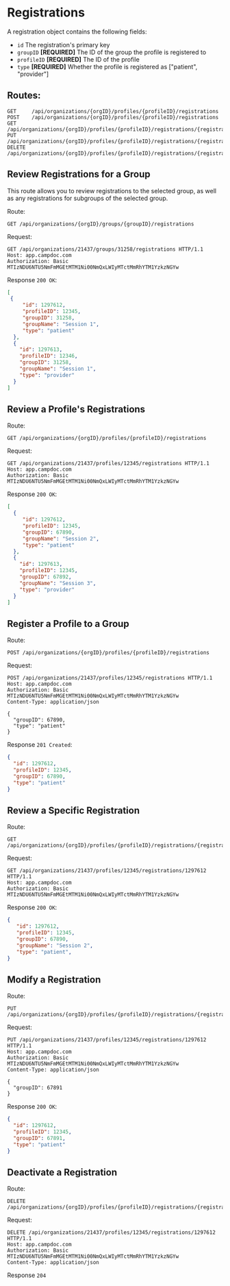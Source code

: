 # Registrations

A registration object contains the following fields:

- `id` The registration's primary key
- `groupID` **[REQUIRED]** The ID of the group the profile is registered to
- `profileID` **[REQUIRED]** The ID of the profile
- `type` **[REQUIRED]** Whether the profile is registered as ["patient", "provider"]

## Routes:

```
GET     /api/organizations/{orgID}/profiles/{profileID}/registrations
POST    /api/organizations/{orgID}/profiles/{profileID}/registrations
GET     /api/organizations/{orgID}/profiles/{profileID}/registrations/{registrationID}
PUT     /api/organizations/{orgID}/profiles/{profileID}/registrations/{registrationID}
DELETE  /api/organizations/{orgID}/profiles/{profileID}/registrations/{registrationID}
```

## Review Registrations for a Group

This route allows you to review registrations to the selected group, as well as any registrations for subgroups of the selected group.

Route:

```
GET /api/organizations/{orgID}/groups/{groupID}/registrations
```

Request:

```
GET /api/organizations/21437/groups/31258/registrations HTTP/1.1
Host: app.campdoc.com
Authorization: Basic MTIzNDU6NTU5NmFmMGEtMTM1Ni00NmQxLWIyMTctMmRhYTM1YzkzNGYw
```

Response `200 OK`:

```json
[
 {
     "id": 1297612,
     "profileID": 12345,
     "groupID": 31258,
     "groupName": "Session 1",
     "type": "patient"
  },
  {
    "id": 1297613,
    "profileID": 12346,
    "groupID": 31258,
    "groupName": "Session 1",
    "type": "provider"
  }
]
```

## Review a Profile's Registrations

Route:

```
GET /api/organizations/{orgID}/profiles/{profileID}/registrations
```

Request:

```
GET /api/organizations/21437/profiles/12345/registrations HTTP/1.1
Host: app.campdoc.com
Authorization: Basic MTIzNDU6NTU5NmFmMGEtMTM1Ni00NmQxLWIyMTctMmRhYTM1YzkzNGYw
```

Response `200 OK`:

```json
[
  {
     "id": 1297612,
     "profileID": 12345,
     "groupID": 67890,
     "groupName": "Session 2",
     "type": "patient"
  },
  {
    "id": 1297613,
    "profileID": 12345,
    "groupID": 67892,
    "groupName": "Session 3",
    "type": "provider"
  }
]
```

## Register a Profile to a Group

Route:

```
POST /api/organizations/{orgID}/profiles/{profileID}/registrations
```

Request:

```
POST /api/organizations/21437/profiles/12345/registrations HTTP/1.1
Host: app.campdoc.com
Authorization: Basic MTIzNDU6NTU5NmFmMGEtMTM1Ni00NmQxLWIyMTctMmRhYTM1YzkzNGYw
Content-Type: application/json

{
  "groupID": 67890,
  "type": "patient"
}
```

Response `201 Created`:

```json
{
  "id": 1297612,
  "profileID": 12345,
  "groupID": 67890,
  "type": "patient"
}
```

## Review a Specific Registration

Route:

```
GET /api/organizations/{orgID}/profiles/{profileID}/registrations/{registrationID}
```

Request:

```
GET /api/organizations/21437/profiles/12345/registrations/1297612 HTTP/1.1
Host: app.campdoc.com
Authorization: Basic MTIzNDU6NTU5NmFmMGEtMTM1Ni00NmQxLWIyMTctMmRhYTM1YzkzNGYw
```

Response `200 OK`:

```json
{
   "id": 1297612,
   "profileID": 12345,
   "groupID": 67890,
   "groupName": "Session 2",
   "type": "patient",
}
```

## Modify a Registration

Route:

```
PUT /api/organizations/{orgID}/profiles/{profileID}/registrations/{registrationID}
```

Request:

```
PUT /api/organizations/21437/profiles/12345/registrations/1297612 HTTP/1.1
Host: app.campdoc.com
Authorization: Basic MTIzNDU6NTU5NmFmMGEtMTM1Ni00NmQxLWIyMTctMmRhYTM1YzkzNGYw
Content-Type: application/json

{
  "groupID": 67891
}
```

Response `200 OK`:

```json
{
  "id": 1297612,
  "profileID": 12345,
  "groupID": 67891,
  "type": "patient"
}
```

## Deactivate a Registration

Route:

```
DELETE /api/organizations/{orgID}/profiles/{profileID}/registrations/{registrationID}
```

Request:

```
DELETE /api/organizations/21437/profiles/12345/registrations/1297612 HTTP/1.1
Host: app.campdoc.com
Authorization: Basic MTIzNDU6NTU5NmFmMGEtMTM1Ni00NmQxLWIyMTctMmRhYTM1YzkzNGYw
Content-Type: application/json
```

Response `204`
